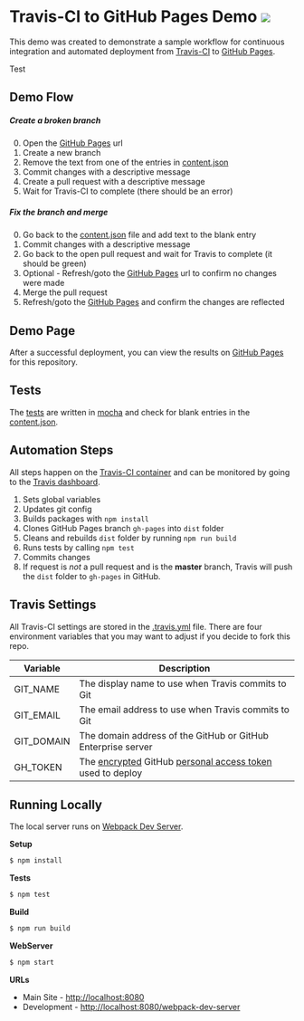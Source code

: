 # Travis-CI to GitHub Pages Demo ![](https://api.travis-ci.org/johnagan/ci-demo.svg)
This demo was created to demonstrate a sample workflow for continuous integration and automated deployment from [Travis-CI](https://travis-ci.org) to [GitHub Pages](https://pages.github.com/).

Test

## Demo Flow

##### Create a broken branch
0. Open the [GitHub Pages](http://johnagan.github.io/ci-demo/) url
0. Create a new branch
0. Remove the text from one of the entries in [content.json](./src/content.json)
0. Commit changes with a descriptive message
0. Create a pull request with a descriptive message
0. Wait for Travis-CI to complete (there should be an error)

##### Fix the branch and merge
0. Go back to the [content.json](./src/content.json) file and add text to the blank entry
0. Commit changes with a descriptive message
0. Go back to the open pull request and wait for Travis to complete (it should be green)
0. Optional - Refresh/goto the [GitHub Pages](http://johnagan.github.io/ci-demo/) url to confirm no changes were made
0. Merge the pull request
0. Refresh/goto the [GitHub Pages](http://johnagan.github.io/ci-demo/) and confirm the changes are reflected

## Demo Page
After a successful deployment, you can view the results on [GitHub Pages](http://johnagan.github.io/ci-demo/) for this repository.

## Tests
The [tests](./test) are written in [mocha](http://mochajs.org/) and check for blank entries in the [content.json](./src/content.json).

## Automation Steps
All steps happen on the [Travis-CI container](http://docs.travis-ci.com/user/workers/container-based-infrastructure/) and can be monitored by going to the [Travis dashboard](https://travis-ci.org/repositories).

1. Sets global variables
2. Updates git config
3. Builds packages with ```npm install```
4. Clones GitHub Pages branch ```gh-pages``` into ```dist``` folder
5. Cleans and rebuilds ```dist``` folder by running ```npm run build```
6. Runs tests by calling ```npm test```
7. Commits changes
8. If request is *not* a pull request and is the **master** branch, Travis will push the ```dist``` folder to ```gh-pages``` in GitHub.

## Travis Settings
All Travis-CI settings are stored in the [.travis.yml](./.travis.yml) file. There are four environment variables that you may want to adjust if you decide to fork this repo.

Variable      | Description
------------- | ------------
GIT_NAME      | The display name to use when Travis commits to Git
GIT_EMAIL     | The email address to use when Travis commits to Git
GIT_DOMAIN    | The domain address of the GitHub or GitHub Enterprise server
GH_TOKEN      | The [encrypted](http://docs.travis-ci.com/user/encryption-keys/) GitHub [personal access token](https://github.com/settings/applications) used to deploy

## Running Locally
The local server runs on [Webpack Dev Server](http://webpack.github.io/docs/webpack-dev-server.html).

**Setup**
```bash
$ npm install
```

**Tests**
```bash
$ npm test
```

**Build**
```bash
$ npm run build
```

**WebServer**
```bash
$ npm start
```
**URLs**
* Main Site - [http://localhost:8080](http://localhost:8080)
* Development - [http://localhost:8080/webpack-dev-server](http://localhost:8080/webpack-dev-server)
